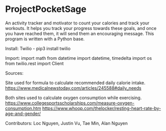 # ProjectPocketSage
An activity tracker and motivator to count your calories and track your workouts. It helps you track your progress towards these goals, and once you have reached them, it will send them an encouraging message.
This program is written with a Python base.

Install:
Twilio - pip3 install twilio

Import:
import math
from datetime import datetime, timedelta
import os
from twilio.rest import Client

Sources:

Site used for formula to calculate recommended daily calorie intake.
https://www.medicalnewstoday.com/articles/245588#daily_needs

Both sites used to calculate oxygen consumption while exercising.
https://www.collegesportsscholarships.com/measure-oxygen-consumption.htm
https://www.whoop.com/thelocker/resting-heart-rate-by-age-and-gender/

Contributors: Loc Nguyen, Justin Vu, Tae Min, Alan Nguyen
